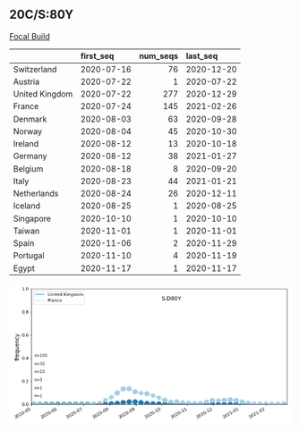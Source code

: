 

## 20C/S:80Y
[Focal Build](https://nextstrain.org/groups/neherlab/ncov/S.D80Y?f_region=Europe)

|                | first_seq   |   num_seqs | last_seq   |
|:---------------|:------------|-----------:|:-----------|
| Switzerland    | 2020-07-16  |         76 | 2020-12-20 |
| Austria        | 2020-07-22  |          1 | 2020-07-22 |
| United Kingdom | 2020-07-22  |        277 | 2020-12-29 |
| France         | 2020-07-24  |        145 | 2021-02-26 |
| Denmark        | 2020-08-03  |         63 | 2020-09-28 |
| Norway         | 2020-08-04  |         45 | 2020-10-30 |
| Ireland        | 2020-08-12  |         13 | 2020-10-18 |
| Germany        | 2020-08-12  |         38 | 2021-01-27 |
| Belgium        | 2020-08-18  |          8 | 2020-09-20 |
| Italy          | 2020-08-23  |         44 | 2021-01-21 |
| Netherlands    | 2020-08-24  |         26 | 2020-12-11 |
| Iceland        | 2020-08-25  |          1 | 2020-08-25 |
| Singapore      | 2020-10-10  |          1 | 2020-10-10 |
| Taiwan         | 2020-11-01  |          1 | 2020-11-01 |
| Spain          | 2020-11-06  |          2 | 2020-11-29 |
| Portugal       | 2020-11-10  |          4 | 2020-11-19 |
| Egypt          | 2020-11-17  |          1 | 2020-11-17 |

![Overall trends S.D80Y](/overall_trends_figures/overall_trends_S.D80Y.png)